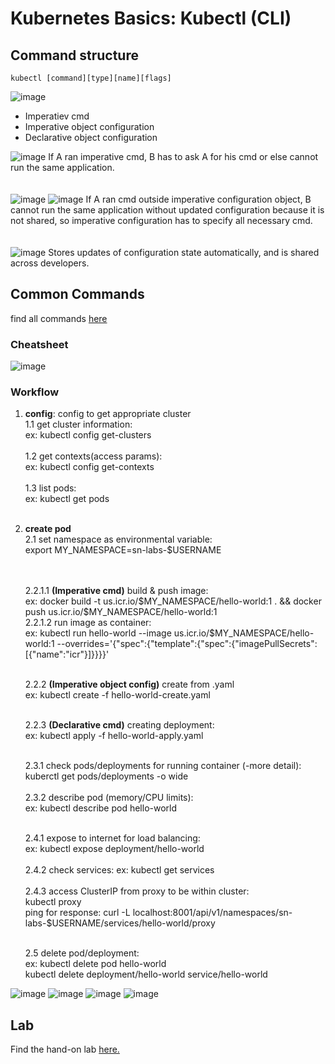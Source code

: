 # Kubernetes Basics: Kubectl (CLI)

## Command structure
```
kubectl [command][type][name][flags]
```
![image](https://github.com/PsyDak-Meng/Online_Certificates/assets/105434864/0df790fd-ea91-4643-8f3f-70a34a563841)

- Imperatiev cmd
- Imperative object configuration
- Declarative object configuration
  
![image](https://github.com/PsyDak-Meng/Online_Certificates/assets/105434864/7feef941-18a5-4965-8fd5-df92fed3a0a2)
If A ran imperative cmd, B has to ask A for his cmd or else cannot run the same application. 
<br><br><br>
![image](https://github.com/PsyDak-Meng/Online_Certificates/assets/105434864/4a8a73cd-9f72-4f35-8bab-abd14d2add97)
![image](https://github.com/PsyDak-Meng/Online_Certificates/assets/105434864/b72e8ddb-f6e0-4ce0-9eaa-f6868467ef6b)
If A ran cmd outside imperative configuration object, B cannot run the same application without updated configuration because it is not shared, so imperative configuration has to specify all necessary cmd.
<br><br><br>
![image](https://github.com/PsyDak-Meng/Online_Certificates/assets/105434864/eb0bad71-47df-433a-8b2d-eb13278c61ed)
Stores updates of configuration state automatically, and is shared across developers.



## Common Commands
find all commands [here](Kubernetes.io)<br>
### Cheatsheet
![image](https://github.com/PsyDak-Meng/Online_Certificates/assets/105434864/c56be2c7-8f8d-442b-a3b0-8fe29db64c23)

### Workflow
1. **config**: config to get appropriate cluster<br>
  1.1 get cluster information:<br>
   ex: kubectl config get-clusters<br><br>
  1.2 get contexts(access params):<br>
   ex: kubectl config get-contexts<br><br>
  1.3 list pods: <br>
  ex: kubectl get pods<br><br>
3. **create pod**<br>
   2.1 set namespace as environmental variable: <br>
   export MY_NAMESPACE=sn-labs-$USERNAME<br><br><br>
   
   2.2.1.1 **(Imperative cmd)** build & push image: <br>
   ex: docker build -t us.icr.io/$MY_NAMESPACE/hello-world:1 . && docker push us.icr.io/$MY_NAMESPACE/hello-world:1<br>
   2.2.1.2 run image as container: <br>
   ex: kubectl run hello-world --image us.icr.io/$MY_NAMESPACE/hello-world:1 --overrides='{"spec":{"template":{"spec":{"imagePullSecrets":[{"name":"icr"}]}}}}'<br><br>
   
   2.2.2 **(Imperative object config)** create from .yaml<br>
   ex: kubectl create -f hello-world-create.yaml<br><br>

   2.2.3 **(Declarative cmd)** creating deployment: <br>
   ex: kubectl apply -f hello-world-apply.yaml<br><br>
   
   
   2.3.1 check pods/deployments for running container (-more detail): <br>
   kuberctl get pods/deployments -o wide<br><br>
   2.3.2 describe pod (memory/CPU limits): <br>
   ex: kubectl describe pod hello-world<br><br>

   2.4.1 expose to internet for load balancing:<br>
   ex: kubectl expose deployment/hello-world<br><br>
   2.4.2 check services:
   ex: kubectl get services<br><br>
   2.4.3 access ClusterIP from proxy to be within cluster:<br>
   kubectl proxy<br>
   ping for response: curl -L localhost:8001/api/v1/namespaces/sn-labs-$USERNAME/services/hello-world/proxy<br><br>
   
   2.5 delete pod/deployment: <br>
   ex: kubectl delete pod hello-world<br>
   kubectl delete deployment/hello-world service/hello-world<br>
   
   
![image](https://github.com/PsyDak-Meng/Online_Certificates/assets/105434864/8c39533c-7e51-455a-9815-f96f3ae63a2d)
![image](https://github.com/PsyDak-Meng/Online_Certificates/assets/105434864/37c9b474-3efb-4c3f-a2e8-873ec8ecc342)
![image](https://github.com/PsyDak-Meng/Online_Certificates/assets/105434864/f513bac1-e33f-4704-ae80-ef4da8fe17d5)
![image](https://github.com/PsyDak-Meng/Online_Certificates/assets/105434864/f0582f06-3684-4dea-8636-301176fbbe3d)

## Lab
Find the hand-on lab [here.](https://labs.cognitiveclass.ai/v2/tools/cloud-ide-kubernetes?ulid=ulid-ef5443811ce77e02c7bb8c432d1738b1173c7d76)
